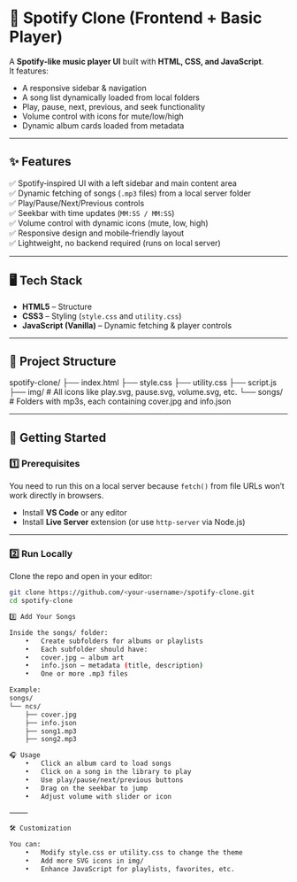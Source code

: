# 🎵 Spotify Clone (Frontend + Basic Player)

A **Spotify‑like music player UI** built with **HTML, CSS, and JavaScript**.  
It features:
- A responsive sidebar & navigation
- A song list dynamically loaded from local folders
- Play, pause, next, previous, and seek functionality
- Volume control with icons for mute/low/high
- Dynamic album cards loaded from metadata

---

## ✨ Features
✅ Spotify‑inspired UI with a left sidebar and main content area  
✅ Dynamic fetching of songs (`.mp3` files) from a local server folder  
✅ Play/Pause/Next/Previous controls  
✅ Seekbar with time updates (`MM:SS / MM:SS`)  
✅ Volume control with dynamic icons (mute, low, high)  
✅ Responsive design and mobile‑friendly layout  
✅ Lightweight, no backend required (runs on local server)

---

## 🖥️ Tech Stack
- **HTML5** – Structure
- **CSS3** – Styling (`style.css` and `utility.css`)
- **JavaScript (Vanilla)** – Dynamic fetching & player controls

---

## 📂 Project Structure
spotify-clone/
├── index.html
├── style.css
├── utility.css
├── script.js
├── img/          # All icons like play.svg, pause.svg, volume.svg, etc.
└── songs/        # Folders with mp3s, each containing cover.jpg and info.json

---

## 🚀 Getting Started

### 1️⃣ Prerequisites
You need to run this on a local server because `fetch()` from file URLs won’t work directly in browsers.

- Install **VS Code** or any editor
- Install **Live Server** extension (or use `http-server` via Node.js)

---

### 2️⃣ Run Locally
Clone the repo and open in your editor:
```bash
git clone https://github.com/<your-username>/spotify-clone.git
cd spotify-clone

3️⃣ Add Your Songs

Inside the songs/ folder:
	•	Create subfolders for albums or playlists
	•	Each subfolder should have:
	•	cover.jpg – album art
	•	info.json – metadata (title, description)
	•	One or more .mp3 files

Example:
songs/
└── ncs/
    ├── cover.jpg
    ├── info.json
    ├── song1.mp3
    ├── song2.mp3

🎧 Usage
	•	Click an album card to load songs
	•	Click on a song in the library to play
	•	Use play/pause/next/previous buttons
	•	Drag on the seekbar to jump
	•	Adjust volume with slider or icon

⸻

🛠️ Customization

You can:
	•	Modify style.css or utility.css to change the theme
	•	Add more SVG icons in img/
	•	Enhance JavaScript for playlists, favorites, etc.
